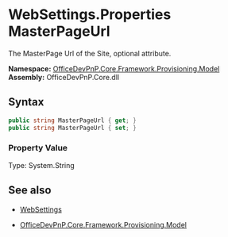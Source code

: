 # WebSettings.Properties MasterPageUrl
The MasterPage Url of the Site, optional attribute.  

**Namespace:** [OfficeDevPnP.Core.Framework.Provisioning.Model](OfficeDevPnP.Core.Framework.Provisioning.Model.md)  
**Assembly:** OfficeDevPnP.Core.dll  
## Syntax
```C#
public string MasterPageUrl { get; }
public string MasterPageUrl { set; }
```

### Property Value
Type: System.String  

## See also
- [WebSettings](WebSettings.md) 

- [OfficeDevPnP.Core.Framework.Provisioning.Model](OfficeDevPnP.Core.Framework.Provisioning.Model.md)
